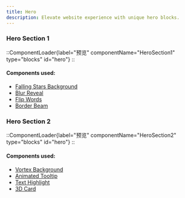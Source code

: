 ```yaml
---
title: Hero
description: Elevate website experience with unique hero blocks.
---
```


### Hero Section 1

::ComponentLoader{label="预览" componentName="HeroSection1" type="blocks" id="hero"}
::

#### Components used:

- [Falling Stars Background](https://inspira-ui.com/components/backgrounds/falling-stars)
- [Blur Reveal](https://inspira-ui.com/components/text-animations/blur-reveal)
- [Flip Words](https://inspira-ui.com/components/text-animations/flip-words)
- [Border Beam](https://inspira-ui.com/components/special-effects/border-beam)

### Hero Section 2

::ComponentLoader{label="预览" componentName="HeroSection2" type="blocks" id="hero"}
::

#### Components used:

- [Vortex Background](https://inspira-ui.com/components/backgrounds/vortex)
- [Animated Tooltip](https://inspira-ui.com/components/miscellaneous/animated-tooltip)
- [Text Highlight](https://inspira-ui.com/components/text-animations/text-highlight)
- [3D Card](https://inspira-ui.com/components/cards/3d-card)
